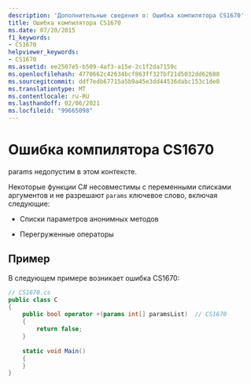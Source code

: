 ```yaml
---
description: 'Дополнительные сведения о: Ошибка компилятора CS1670'
title: Ошибка компилятора CS1670
ms.date: 07/20/2015
f1_keywords:
- CS1670
helpviewer_keywords:
- CS1670
ms.assetid: ee2507e5-b509-4af3-a15e-2c1f2da7159c
ms.openlocfilehash: 4770662c42634bcf863ff327bf21d5032dd62688
ms.sourcegitcommit: ddf7edb67715a5b9a45e3dd44536dabc153c1de0
ms.translationtype: MT
ms.contentlocale: ru-RU
ms.lasthandoff: 02/06/2021
ms.locfileid: "99665098"
---
```

# <a name="compiler-error-cs1670"></a>Ошибка компилятора CS1670

params недопустим в этом контексте.  
  
 Некоторые функции C# несовместимы с переменными списками аргументов и не разрешают `params` ключевое слово, включая следующие:  
  
- Списки параметров анонимных методов  
  
- Перегруженные операторы  
  
## <a name="example"></a>Пример  

 В следующем примере возникает ошибка CS1670:  
  
```csharp  
// CS1670.cs  
public class C  
{  
    public bool operator +(params int[] paramsList)  // CS1670  
    {  
        return false;  
    }  
  
    static void Main()  
    {  
    }  
}  
```
